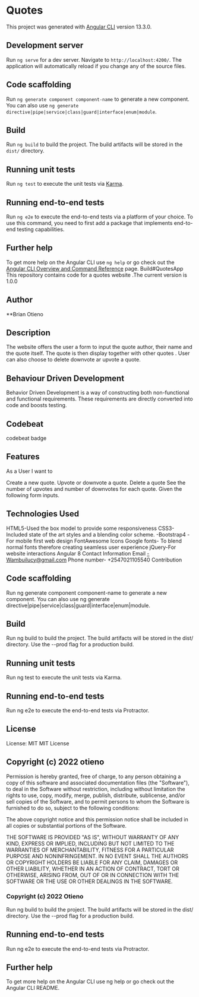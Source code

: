 # Quotes

This project was generated with [Angular CLI](https://github.com/angular/angular-cli) version 13.3.0.

## Development server

Run `ng serve` for a dev server. Navigate to `http://localhost:4200/`. The application will automatically reload if you change any of the source files.

## Code scaffolding

Run `ng generate component component-name` to generate a new component. You can also use `ng generate directive|pipe|service|class|guard|interface|enum|module`.

## Build

Run `ng build` to build the project. The build artifacts will be stored in the `dist/` directory.

## Running unit tests

Run `ng test` to execute the unit tests via [Karma](https://karma-runner.github.io).

## Running end-to-end tests

Run `ng e2e` to execute the end-to-end tests via a platform of your choice. To use this command, you need to first add a package that implements end-to-end testing capabilities.

## Further help

To get more help on the Angular CLI use `ng help` or go check out the [Angular CLI Overview and Command Reference](https://angular.io/cli) page.
Build#QuotesApp
This repository contains code for a quotes website .The current version is 1.0.0
## Author
**Brian Otieno

## Description
The website offers the user a form to input the quote author, their name and the quote itself. The quote is then display together with other quotes . User can also choose to delete downvote ar upvote a quote.

## Behaviour Driven Development
Behavior Driven Development is a way of constructing both non-functional and functional requirements. These requirements are directly converted into code and boosts testing.

## Codebeat
codebeat badge

## Features
As a User I want to

Create a new quote.
Upvote or downvote a quote.
Delete a quote
See the number of upvotes and number of downvotes for each quote.
Given the following form inputs.


## Technologies Used
HTML5-Used the box model to provide some responsiveness
CSS3-Included state of the art styles and a blending color scheme. -Bootstrap4 -For mobile first web design
FontAwesome Icons
Google fonts- To blend normal fonts therefore creating seamless user experience
jQuery-For website interactions
Angular 8
Contact Information
Email -Wambuilucy@gmail.com
Phone number- +2547021105540
Contribution


## Code scaffolding
Run ng generate component component-name to generate a new component. You can also use ng generate directive|pipe|service|class|guard|interface|enum|module.

## Build
Run ng build to build the project. The build artifacts will be stored in the dist/ directory. Use the --prod flag for a production build.

## Running unit tests
Run ng test to execute the unit tests via Karma.

## Running end-to-end tests
Run ng e2e to execute the end-to-end tests via Protractor.

## License
License: MIT MIT License

## Copyright (c) 2022 otieno

Permission is hereby granted, free of charge, to any person obtaining a copy of this software and associated documentation files (the "Software"), to deal in the Software without restriction, including without limitation the rights to use, copy, modify, merge, publish, distribute, sublicense, and/or sell copies of the Software, and to permit persons to whom the Software is furnished to do so, subject to the following conditions:

The above copyright notice and this permission notice shall be included in all copies or substantial portions of the Software.

THE SOFTWARE IS PROVIDED "AS IS", WITHOUT WARRANTY OF ANY KIND, EXPRESS OR IMPLIED, INCLUDING BUT NOT LIMITED TO THE WARRANTIES OF MERCHANTABILITY, FITNESS FOR A PARTICULAR PURPOSE AND NONINFRINGEMENT. IN NO EVENT SHALL THE AUTHORS OR COPYRIGHT HOLDERS BE LIABLE FOR ANY CLAIM, DAMAGES OR OTHER LIABILITY, WHETHER IN AN ACTION OF CONTRACT, TORT OR OTHERWISE, ARISING FROM, OUT OF OR IN CONNECTION WITH THE SOFTWARE OR THE USE OR OTHER DEALINGS IN THE SOFTWARE.

### Copyright (c) 2022 Otieno

Run ng build to build the project. The build artifacts will be stored in the dist/ directory. Use the --prod flag for a production build.

## Running end-to-end tests
Run ng e2e to execute the end-to-end tests via Protractor.

## Further help
To get more help on the Angular CLI use ng help or go check out the Angular CLI README.